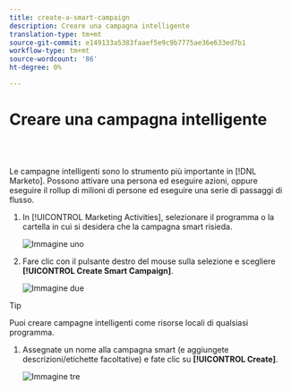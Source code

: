 ```yaml
---
title: create-a-smart-campaign
description: Creare una campagna intelligente
translation-type: tm+mt
source-git-commit: e149133a5383faaef5e9c9b7775ae36e633ed7b1
workflow-type: tm+mt
source-wordcount: '86'
ht-degree: 0%

---
```



# Creare una campagna intelligente

<br> 

Le campagne intelligenti sono lo strumento più importante in [!DNL Marketo]. Possono attivare una persona ed eseguire azioni, oppure eseguire il rollup di milioni di persone ed eseguire una serie di passaggi di flusso.

1. In [!UICONTROL Marketing Activities], selezionare il programma o la cartella in cui si desidera che la campagna smart risieda.

   ![Immagine uno](/help/sky/assets/smart-campaigns/create-a-smart-campaign/create-a-smart-campaign-1.png)

1. Fare clic con il pulsante destro del mouse sulla selezione e scegliere **[!UICONTROL Create Smart Campaign]**.

   ![Immagine due](/help/sky/assets/smart-campaigns/create-a-smart-campaign/create-a-smart-campaign-2.png)

>[!TIP]
>
>Puoi creare campagne intelligenti come risorse locali di qualsiasi programma.

1. Assegnate un nome alla campagna smart (e aggiungete descrizioni/etichette facoltative) e fate clic su **[!UICONTROL Create]**.

   ![Immagine tre](/help/sky/assets/smart-campaigns/create-a-smart-campaign/create-a-smart-campaign-3.png)
